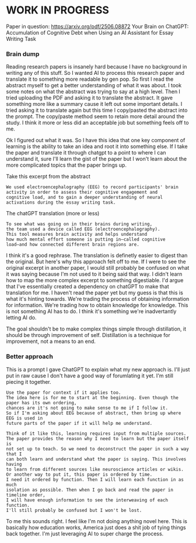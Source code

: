 # WORK IN PROGRESS
Paper in question: https://arxiv.org/pdf/2506.08872 Your Brain on ChatGPT: Accumulation
of Cognitive Debt when Using an AI
Assistant for Essay Writing Task
### Brain dump

Reading research papers is insanely hard because I have no background in writing any of this stuff. So I wanted AI to process this research paper and translate it to something more readable by gen pop. So first I read the abstract myself to get a better understanding of what it was about. I took some notes on what the abstract was trying to say at a high level. Then I tried uploading the PDF and asking it to translate the abstract. It gave something more like a summary cause it left out some important details. I tried asking it to translate again but this time I copy/pasted the abstract into the prompt. The copy/paste method seem to retain more detail around the study. I think it more or less did an acceptable job but something feels off to me. 

Ok I figured out what it was. So I have this idea that one key component of learning is the ability to take an idea and root it into something else. If I take the paper and translate it through chatgpt to a point to where I can understand it, sure I'll learn the gist of the paper but I won't learn about the more complicated topics that the paper brings up.

Take this excerpt from the abstract

```
We used electroencephalography (EEG) to record participants' brain 
activity in order to assess their cognitive engagement and 
cognitive load, and to gain a deeper understanding of neural
activations during the essay writing task. 
```

The chatGPT translation (more or less)
```
To see what was going on in their brains during writing,
the team used a device called EEG (electroencephalography).
This tool measures brain activity and helps understand 
how much mental effort someone is putting in—called cognitive
load—and how connected different brain regions are.
```

I think it's a good rephrase. The translation is definetly easier to digest than the original. But here's why this approach felt off to me. If I were to see the original excerpt in another paper, I would still probably be confused on what it was saying because I'm not used to it being said that way. I didn't learn how to map the more complex excerpt to something digestiable. I'd argue that I've essentially created a dependency on chatGPT to make that translation for me. I haven't read the paper yet but my guess is that this is what it's hinting towards. We're trading the process of obtaining information for information. We're trading how to obtain knowledge for knowledge. This is not something AI has to do. I think it's something we're inadvertantly letting AI do. 

 The goal shouldn't be to make complex things simple through distillation, it should be through improvement of self. Distillation is a technique for improvement, not a means to an end. 


 ### Better approach
 This is a prompt I gave ChatGPT to explain what my new approach is. I'll just put in raw cause I don't have a good way of forumlating it yet. I'm still piecing it together.

 ```
Use the paper for context if it applies too.
The idea here is for me to start at the beginning. Even though the paper has its own ordering,
chances are it's not going to make sense to me if I follow it.
So if I'm asking about EEG because of abstract, then bring up where EEG is used in
future parts of the paper if it will help me understand. 

Think of it like this, learning requires input from multiple sources. 
The paper provides the reason why I need to learn but the paper itself is
not set up to teach. So we need to deconstruct the paper in such a way that I 
can both learn and understand what the paper is saying. This involves having 
to learn from different sources like neuroscience articles or wikis. 
Or another way to put it, this paper is ordered by time. 
I need it ordered by function. Then I will learn each function in as much
isolation as possible. Then when I go back and read the paper in timeline order,
I will have enough information to see the interweaving of each function. 
I'll still probably be confused but I won't be lost.
```

To me this sounds right. I feel like I'm not doing anything novel here. This is basically how education works, America just does a shit job of tying things back together. I'm just leveraging AI to super charge the process.